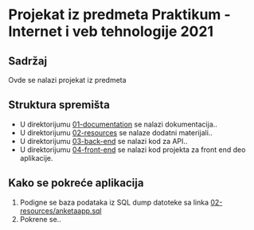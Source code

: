 # Projekat iz predmeta Praktikum - Internet i veb tehnologije 2021

## Sadržaj

Ovde se nalazi projekat iz predmeta


## Struktura spremišta


* U direktorijumu [01-documentation](./01-documentation) se nalazi dokumentacija..
* U direktorijumu [02-resources](./02-resources) se nalaze dodatni materijali..
* U direktorijumu [03-back-end](./03-back-end) se nalazi kod za API..
* U direktorijumu [04-front-end](./04-front-end) se nalazi kod projekta za front end deo aplikacije.


## Kako se pokreće aplikacija
1. Podigne se baza podataka iz SQL dump datoteke sa linka [02-resources/anketaapp.sql](./02-resources/anketaapp.sql)
2. Pokrene se..
